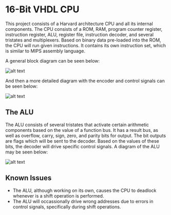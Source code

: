 # 16-Bit VHDL CPU

This project consists of a Harvard architecture CPU and all its internal components. The CPU consists of a ROM, RAM, program counter register, instruction register, ALU,
register file, instruction decoder, and several tristates and multiplexers. Based on binary data pre-loaded into the ROM, the CPU will run given instructions. It contains
its own instruction set, which is similar to MIPS assembly language.

A general block diagram can be seen below:

![alt text](https://i.imgur.com/r3Eygyw.png)

And then a more detailed diagram with the encoder and control signals can be seen below:

![alt text](https://i.imgur.com/6jBzmaC.png)

## The ALU

The ALU consists of several tristates that activate certain arithmetic components based on the value of a function bus. It has a result bus, as well as overflow,
carry, sign, zero, and parity bits for output. The bit outputs are flags which will be sent to the decoder. Based on the values of these bits, the decoder will
drive specific control signals. A diagram of the ALU may be seen below:

![alt text](https://i.imgur.com/LrHxmPC.png)

## Known Issues
- The ALU, although working on its own, causes the CPU to deadlock whenever is a shift operation is performed.
- The ALU will occassionally drive wrong addresses due to errors in control signals, specifically during shift operations.
